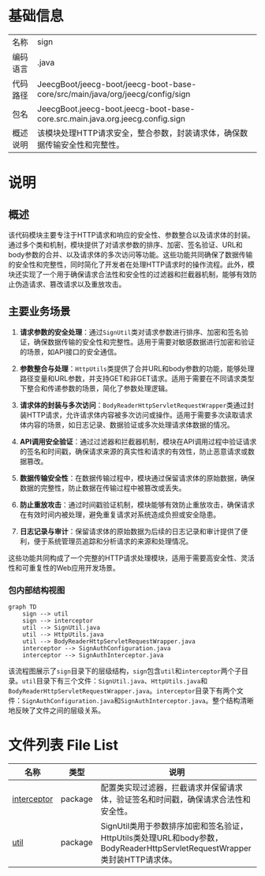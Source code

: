 # 基础信息

|      |      |
|------|------|
| 名称 | sign |
| 编码语言 | .java |
| 代码路径 | JeecgBoot/jeecg-boot/jeecg-boot-base-core/src/main/java/org/jeecg/config/sign |
| 包名 | JeecgBoot.jeecg-boot.jeecg-boot-base-core.src.main.java.org.jeecg.config.sign |
| 概述说明 | 该模块处理HTTP请求安全，整合参数，封装请求体，确保数据传输安全性和完整性。 |

# 说明

## 概述

该代码模块主要专注于HTTP请求和响应的安全性、参数整合以及请求体的封装。通过多个类和机制，模块提供了对请求参数的排序、加密、签名验证、URL和body参数的合并、以及请求体的多次访问等功能。这些功能共同确保了数据传输的安全性和完整性，同时简化了开发者在处理HTTP请求时的操作流程。此外，模块还实现了一个用于确保请求合法性和安全性的过滤器和拦截器机制，能够有效防止伪造请求、篡改请求以及重放攻击。

## 主要业务场景

1. **请求参数的安全处理**：通过`SignUtil`类对请求参数进行排序、加密和签名验证，确保数据传输的安全性和完整性。适用于需要对敏感数据进行加密和验证的场景，如API接口的安全通信。

2. **参数整合与处理**：`HttpUtils`类提供了合并URL和body参数的功能，能够处理路径变量和URL参数，并支持GET和非GET请求。适用于需要在不同请求类型下整合和传递参数的场景，简化了参数处理逻辑。

3. **请求体的封装与多次访问**：`BodyReaderHttpServletRequestWrapper`类通过封装HTTP请求，允许请求体内容被多次访问或操作。适用于需要多次读取请求体内容的场景，如日志记录、数据验证或多次处理请求体数据的情况。

4. **API调用安全验证**：通过过滤器和拦截器机制，模块在API调用过程中验证请求的签名和时间戳，确保请求来源的真实性和请求的有效性，防止恶意请求或数据篡改。

5. **数据传输安全性**：在数据传输过程中，模块通过保留请求体的原始数据，确保数据的完整性，防止数据在传输过程中被篡改或丢失。

6. **防止重放攻击**：通过时间戳验证机制，模块能够有效防止重放攻击，确保请求在有效时间内被处理，避免重复请求对系统造成负担或安全隐患。

7. **日志记录与审计**：保留请求体的原始数据为后续的日志记录和审计提供了便利，便于系统管理员追踪和分析请求的来源和处理情况。

这些功能共同构成了一个完整的HTTP请求处理模块，适用于需要高安全性、灵活性和可重复性的Web应用开发场景。


### 包内部结构视图

```mermaid
graph TD
    sign --> util
    sign --> interceptor
    util --> SignUtil.java
    util --> HttpUtils.java
    util --> BodyReaderHttpServletRequestWrapper.java
    interceptor --> SignAuthConfiguration.java
    interceptor --> SignAuthInterceptor.java
```

该流程图展示了`sign`目录下的层级结构，`sign`包含`util`和`interceptor`两个子目录。`util`目录下有三个文件：`SignUtil.java`、`HttpUtils.java`和`BodyReaderHttpServletRequestWrapper.java`。`interceptor`目录下有两个文件：`SignAuthConfiguration.java`和`SignAuthInterceptor.java`。整个结构清晰地反映了文件之间的层级关系。

# 文件列表 File List

| 名称   | 类型  | 说明 |
|-------|------|-------------|
| [interceptor](interceptor/_module.md) | package | 配置类实现过滤器，拦截请求并保留请求体，验证签名和时间戳，确保请求合法性和安全性。 |
| [util](util/_module.md) | package | SignUtil类用于参数排序加密和签名验证，HttpUtils类处理URL和body参数，BodyReaderHttpServletRequestWrapper类封装HTTP请求体。 |


